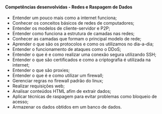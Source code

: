 #### **Competências desenvolvidas - Redes e Raspagem de Dados**

- Entender um pouco mais como a internet funciona;
- Conhecer os conceitos básicos de redes de computadores;
- Entender os modelos de cliente-servidor e P2P;
- Entender como funciona a estrutura de camadas nas redes;
- Conhecer as camadas que formam o principal modelo de rede;
- Aprender o que são os protocolos e como os utilizamos no dia-a-dia;
- Entender o funcionamento de ataques como o DDoS;
- Entender o que é e como realizar uma conexão segura utilizando SSH;
- Entender o que são certificados e como a criptografia é utilizada na internet;
- Entender o que são proxies;
- Entender o que é e como utilizar um firewall;
- Gerenciar regras no firewall padrão do linux;
- Realizar requisições web;
- Analisar conteúdos HTML afim de extrair dados;
- Aplicar técnicas de raspagem para evitar problemas como bloqueio de acesso;
- Armazenar os dados obtidos em um banco de dados.
